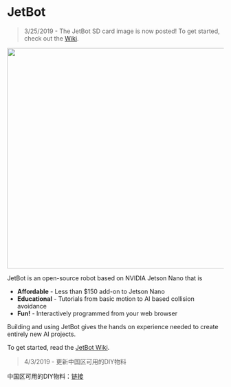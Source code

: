 # JetBot

> 3/25/2019 - The JetBot SD card image is now posted!  To get started, check out the [Wiki](https://github.com/NVIDIA-AI-IOT-private/jetbot/wiki).

<img src="https://raw.githubusercontent.com/wiki/NVIDIA-AI-IOT/jetbot/images/jetson-jetbot-illustration_1600x1260.png" height="512">

JetBot is an open-source robot based on NVIDIA Jetson Nano that is

* **Affordable** - Less than $150 add-on to Jetson Nano
* **Educational** - Tutorials from basic motion to AI based collision avoidance
* **Fun!** - Interactively programmed from your web browser

Building and using JetBot gives the hands on experience needed to create entirely new AI projects.

To get started, read the [JetBot Wiki](https://github.com/NVIDIA-AI-IOT-private/jetbot/wiki).

> 4/3/2019 - 更新中国区可用的DIY物料

中国区可用的DIY物料：[链接](https://github.com/liurongfang/jetbot/wiki/%E4%B8%AD%E5%9B%BD%E5%8C%BA%E5%9F%9FDIY-Jetbot%E5%8F%AF%E7%94%A8%E7%9A%84%E6%9B%BF%E4%BB%A3%E7%89%A9%E6%96%99%E6%B8%85%E5%8D%95)
